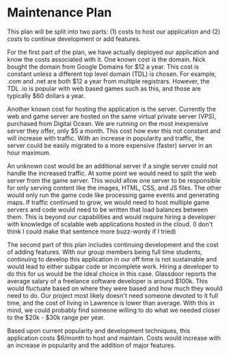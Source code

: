 # Maintenance Plan

This plan will be split into two parts: (1) costs to host our application and
(2) costs to continue development or add features.

For the first part of the plan, we have actually deployed our application and
know the costs associated with it. One known cost is the domain. Nick bought the
domain from Google Domains for $12 a year. This cost is constant unless a
different top level domain (TDL) is chosen. For example, .com and .net are both
$12 a year from multiple registrars. However, the TDL .io is popular with web
based games such as this, and those are typically $60 dollars a year.

Another known cost for hosting the application is the server. Currently the web
and game server are hosted on the same virtual private server (VPS), purchased
from Digital Ocean. We are running on the most inexpensive server they offer,
only $5 a month. This cost how ever this not constant and will increase with
traffic. With an increase in popularity and traffic, the server could be easily
migrated to a more expensive (faster) server in an hour maximum.

An unknown cost would be an additional server if a single server could not
handle the increased traffic. At some point we would need to split the web
server from the game server. This would allow one server to be responsible for
only serving content like the images, HTML, CSS, and JS files. The other would
only run the game code like processing game events and generating maps. If
traffic continued to grow, we would need to host multiple game servers and code
would need to be written that load balances between them. This is beyond our
capabilities and would require hiring a developer with knowledge of scalable web
applications hosted in the cloud. (I don't think I could make that sentence more
buzz-wordy if I tried)

The second part of this plan includes continuing development and the cost of
adding features. With our group members being full time students, continuing to
develop this application in our off time is not sustainable and would lead to
either subpar code or incomplete work. Hiring a developer to do this for us
would be the ideal choice in this case. Glassdoor reports the average salary of
a freelance software developer is around $100k. This would fluctuate based on
where they were based and how much they would need to do. Our project most
likely doesn't need someone devoted to it full time, and the cost of living in
Lawrence is lower than average. With this in mind, we could probably find
someone willing to do what we needed closer to the $20k - $30k range per year.


Based upon current popularity and development techniques, this application costs
$6/month to host and maintain. Costs would increase with an increase in
popularity and the addition of major features.
